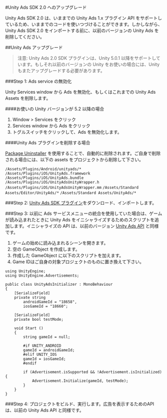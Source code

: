 #Unity Ads SDK 2.0 へのアップグレード

Unity Ads SDK 2.0 は、いままでの Unity Ads 1.x プラグイン API をサポートしているため、いままでのコードを使いつづけることができます。しかしながら、Unity Ads SDK 2.0 をインポートする前に、以前のバージョンの Unity Ads を削除してください。

##Unity Ads アップグレード

>注意: Unity Ads 2.0 SDK プラグインは、Unity 5.0.1 以降をサポートしています。もしそれ以前のバージョンの Unity をお使いの場合には、Unity もまたアップグレードする必要があります。

###Step 1: Ads service の無効化

Unity Services window から Ads を無効化、もしくはこれまでの Unity Ads Assets を削除します。

####お使いの Unity バージョンが 5.2 以降の場合 

1. Window > Services をクリック
2. Services window から Ads をクリック
3. トグルスイッチをクリックして、Ads を無効化します。

####Unity Ads プラグインを削除する場合

[Package Uninstaller](https://www.assetstore.unity3d.com/en/#!/content/35439) を使用することで、自動的に削除されます。ご自身で削除される場合には、以下の assets をプロジェクトから削除して下さい。

`/Assets/Plugins/Android/unityads/*`
`/Assets/Plugins/iOS/UnityAds.framework`
`/Assets/Plugins/iOS/UnityAds.bundle`
`/Assets/Plugins/iOS/UnityAdsUnityWrapper.h`
`/Assets/Plugins/iOS/UnityAdsUnityWrapper.mm`
`/Assets/Standard Assets/Editor/UnityAds/*`
`/Assets/Standard Assets/UnityAds/*`

###Step 2: [Unity Ads SDK プラグイン](https://www.assetstore.unity3d.com/en/#!/content/66123)をダウンロード、インポートします。

###Step 3: 以前に Ads サービスメニューの統合を使用していた場合は、ゲームが読み込まれたときに Unity Ads をイニシャライズするためのスクリプトを追加します。イニシャライズの API は、以前のバージョン [Unity Ads API](https://docs.unity3d.com/540/Documentation/ScriptReference/Advertisements.Advertisement.Initialize.html) と同様です。

1. ゲームの始めに読み込まれるシーンを開きます。
2. 空の GameObject を作成します。
3. 作成した GameObject に以下のスクリプトを加えます。
4. Game IDはご自身の対象プロジェクトのものに置き換えて下さい。

```
using UnityEngine;
using UnityEngine.Advertisements;

public class UnityAdsInitializer : MonoBehaviour
{
    [SerializeField]
    private string
        androidGameId = "18658",
        iosGameId = "18660";

    [SerializeField]
    private bool testMode;

    void Start ()
    {
        string gameId = null;

        #if UNITY_ANDROID
        gameId = androidGameId;
        #elif UNITY_IOS
        gameId = iosGameId;
        #endif

        if (Advertisement.isSupported && !Advertisement.isInitialized) {
            Advertisement.Initialize(gameId, testMode);
        }
    }
}
```

###Step 4: プロジェクトをビルド、実行します。広告を表示するためのAPIは、以前の Unity Ads API と同様です。